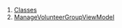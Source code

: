 1.  [Classes](view_model_after_auth_view_models_event_view_models_manage_volunteer_group_view_model/#classes)
2.  [ManageVolunteerGroupViewModel](view_model_after_auth_view_models_event_view_models_manage_volunteer_group_view_model/ManageVolunteerGroupViewModel-class.html)
